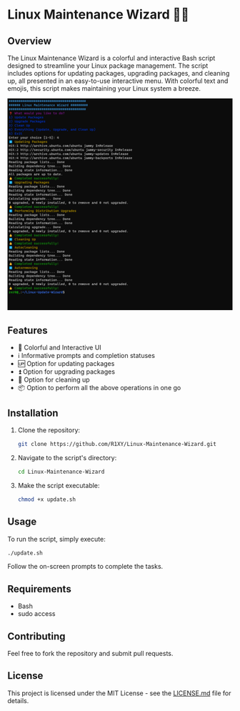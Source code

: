 
# Linux Maintenance Wizard 🧙‍♂️

## Overview

The Linux Maintenance Wizard is a colorful and interactive Bash script designed to streamline your Linux package management. The script includes options for updating packages, upgrading packages, and cleaning up, all presented in an easy-to-use interactive menu. With colorful text and emojis, this script makes maintaining your Linux system a breeze.

![Demo](Demo.png)

## Features

- 🌈 Colorful and Interactive UI
- ℹ️ Informative prompts and completion statuses
- 🆙 Option for updating packages
- ⏫ Option for upgrading packages
- 🧹 Option for cleaning up
- 📦 Option to perform all the above operations in one go

## Installation

1. Clone the repository:

    ```bash
    git clone https://github.com/R1XY/Linux-Maintenance-Wizard.git
    ```

2. Navigate to the script's directory:

    ```bash
    cd Linux-Maintenance-Wizard
    ```

3. Make the script executable:

    ```bash
    chmod +x update.sh
    ```

## Usage

To run the script, simply execute:

```bash
./update.sh
```

Follow the on-screen prompts to complete the tasks.

## Requirements

- Bash
- sudo access

## Contributing

Feel free to fork the repository and submit pull requests.

## License

This project is licensed under the MIT License - see the [LICENSE.md](LICENSE.md) file for details.

